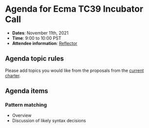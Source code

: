 # Agenda for Ecma TC39 Incubator Call

- **Dates**: November 11th, 2021
- **Time**: 9:00 to 10:00 PST
- **Attendee information**: [Reflector](https://github.com/tc39/Reflector/issues/407)

## Agenda topic rules

Please add topics you would like from the proposals from the [current charter](https://github.com/tc39/incubator-agendas/issues/21).

## Agenda items

### Pattern matching

 - Overview
 - Discussion of likely syntax decisions
